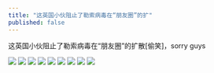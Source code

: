 ```yaml
---
title: "这英国小伙阻止了勒索病毒在“朋友圈”的扩"
published: false
---
```

这英国小伙阻止了勒索病毒在“朋友圈”的扩散[偷笑]，sorry guys

![](./1.jpg)
![](./2.jpg)
![](./3.jpg)
![](./4.jpg)
![](./5.jpg)
![](./6.jpg)
![](./7.jpg)
![](./8.jpg)
![](./9.jpg)
